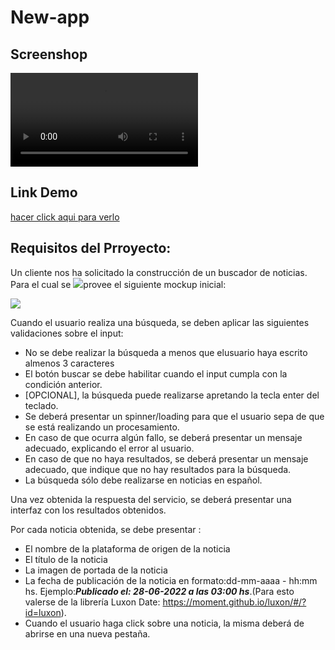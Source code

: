 # New-app

## Screenshop 

![image](imgreadme/Untitled.webm)



## Link Demo 
[hacer click aqui para verlo](https://new-search-three.vercel.app/)

## Requisitos del Prroyecto:

Un cliente nos ha solicitado la construcción de un buscador de noticias. Para el cual se ![](Aspose.Words.2eebda38-333a-4c33-bc9a-520cc8de8ca1.002.jpeg)provee el siguiente mockup inicial:

![](c/Aspose.Words.2eebda38-333a-4c33-bc9a-520cc8de8ca1.003.jpeg)

Cuando el usuario realiza una búsqueda, se deben aplicar las siguientes validaciones sobre el input:

- No se debe realizar la búsqueda a menos que elusuario haya escrito almenos 3 caracteres
- El botón buscar se debe habilitar cuando el input cumpla con la condición anterior.
- [OPCIONAL], la búsqueda puede realizarse apretando la tecla enter del teclado.
- Se deberá presentar un spinner/loading para que el usuario sepa de que se está realizando un procesamiento.
- En caso de que ocurra algún fallo, se deberá presentar un mensaje adecuado, explicando el error al usuario.
- En caso de que no haya resultados, se deberá presentar un mensaje adecuado, que indique que no hay resultados para la búsqueda.
- La búsqueda sólo debe realizarse en noticias en español.

Una vez obtenida la respuesta del servicio, se deberá presentar una interfaz con los resultados obtenidos.

Por cada noticia obtenida, se debe presentar :

- El nombre de la plataforma de origen de la noticia
- El título de la noticia
- La imagen de portada de la noticia
- La fecha de publicación de la noticia en formato:dd-mm-aaaa - hh:mm hs. Ejemplo:***Publicado el: 28-06-2022 a las 03:00 hs***.(Para esto valerse de la librería Luxon Date: https://moment.github.io/luxon/#/?id=luxon).
- Cuando el usuario haga click sobre una noticia, la misma deberá de abrirse en una nueva pestaña.












